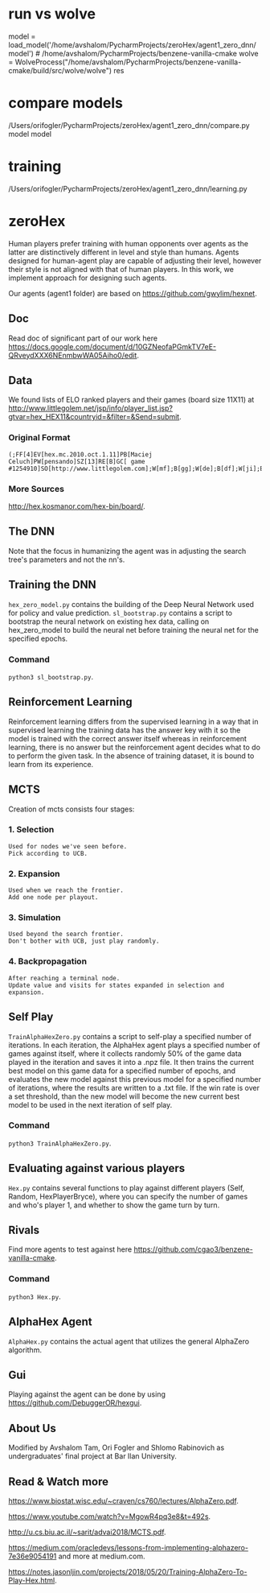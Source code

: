 
# run vs wolve
model = load_model('/home/avshalom/PycharmProjects/zeroHex/agent1_zero_dnn/model')
    # /home/avshalom/PycharmProjects/benzene-vanilla-cmake
    wolve = WolveProcess("/home/avshalom/PycharmProjects/benzene-vanilla-cmake/build/src/wolve/wolve")
    res


# compare models
/Users/orifogler/PycharmProjects/zeroHex/agent1_zero_dnn/compare.py
model model

# training
/Users/orifogler/PycharmProjects/zeroHex/agent1_zero_dnn/learning.py

# zeroHex 
Human players prefer training with human opponents over agents as the latter are distinctively different in level and style than humans.
Agents designed for human-agent play are capable of adjusting their level, however their style is not aligned with that of human players.
In this work, we implement approach for designing such agents.

Our agents (agent1 folder) are based on https://github.com/gwylim/hexnet.

## Doc
Read doc of significant part of our work here https://docs.google.com/document/d/10GZNeofaPGmkTV7eE-QRveydXXX6NEnmbwWA05Aiho0/edit.

## Data
We found lists of ELO ranked players and their games (board size 11X11) at http://www.littlegolem.net/jsp/info/player_list.jsp?gtvar=hex_HEX11&countryid=&filter=&Send=submit.

### Original Format
```
(;FF[4]EV[hex.mc.2010.oct.1.11]PB[Maciej Celuch]PW[pensando]SZ[13]RE[B]GC[ game #1254910]SO[http://www.littlegolem.com];W[mf];B[gg];W[de];B[df];W[ji];B[if];W[ld];B[jg];W[jf];B[ig];W[kg];B[kc];W[mb];B[ma];W[lb];B[la];W[kb];B[ka];W[jb];B[ja];W[hc];B[hb];W[fd];B[fc];W[ib];B[ia];W[gc];B[gb];W[cd];B[da];W[eb];B[dd];W[ce];B[dc];W[cc];B[db];W[bb];B[le];W[kf];B[ke];W[je];B[il];W[jj];B[kk];W[hk];B[resign])
```

### More Sources
http://hex.kosmanor.com/hex-bin/board/.

## The DNN
Note that the focus in humanizing the agent was in adjusting the search tree's parameters and not the nn's. 

## Training the DNN
`hex_zero_model.py` contains the building of the Deep Neural Network used for policy and value prediction.
`sl_bootstrap.py` contains a script to bootstrap the neural network on existing hex data, calling on hex_zero_model to build the neural net before training the neural net for the specified epochs.

### Command
`python3 sl_bootstrap.py`.


## Reinforcement Learning
Reinforcement learning differs from the supervised learning in a way that in supervised learning the training data has the answer key with it so the model is trained with the correct answer itself whereas in reinforcement learning, there is no answer but the reinforcement agent decides what to do to perform the given task. In the absence of training dataset, it is bound to learn from its experience.

## MCTS
Creation of mcts consists four stages:
### 1. Selection
    Used for nodes we've seen before.
    Pick according to UCB.
### 2. Expansion
    Used when we reach the frontier.
    Add one node per playout.
### 3. Simulation
    Used beyond the search frontier.
    Don't bother with UCB, just play randomly.
### 4. Backpropagation
    After reaching a terminal node.
    Update value and visits for states expanded in selection and expansion.

## Self Play
`TrainAlphaHexZero.py` contains a script to self-play a specified number of iterations. In each iteration, the AlphaHex agent plays a specified number of games against itself, where it collects randomly 50% of the game data played in the iteration and saves it into a .npz file. It then trains the current best model on this game data for a specified number of epochs, and evaluates the new model against this previous model for a specified number of iterations, where the results are written to a .txt file. If the win rate is over a set threshold, than the new model will become the new current best model to be used in the next iteration of self play.  

### Command
`python3 TrainAlphaHexZero.py`.

## Evaluating against various players
`Hex.py` contains several functions to play against different players (Self, Random, HexPlayerBryce), where you can specify the number of games and who's player 1, and whether to show the game turn by turn. 

## Rivals
Find more agents to test against here https://github.com/cgao3/benzene-vanilla-cmake.

### Command
`python3 Hex.py`.

## AlphaHex Agent
`AlphaHex.py` contains the actual agent that utilizes the general AlphaZero algorithm.

## Gui
Playing against the agent can be done by using https://github.com/DebuggerOR/hexgui.

## About Us
Modified by Avshalom Tam, Ori Fogler and Shlomo Rabinovich as undergraduates' final project at Bar Ilan University.

## Read & Watch more
https://www.biostat.wisc.edu/~craven/cs760/lectures/AlphaZero.pdf.

https://www.youtube.com/watch?v=MgowR4pq3e8&t=492s.

http://u.cs.biu.ac.il/~sarit/advai2018/MCTS.pdf.

https://medium.com/oracledevs/lessons-from-implementing-alphazero-7e36e9054191 and more at medium.com.

https://notes.jasonljin.com/projects/2018/05/20/Training-AlphaZero-To-Play-Hex.html.





